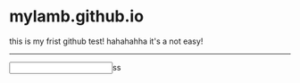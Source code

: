 # mylamb.github.io
this is my frist github test!
hahahahha
it's a not easy!
<hr color="green"/>
<input type="text">ss</input>
